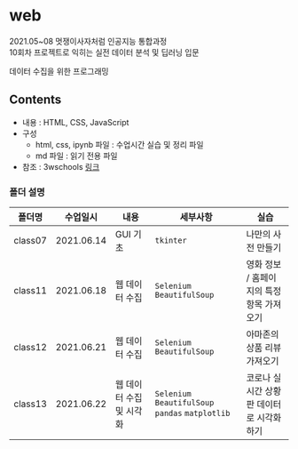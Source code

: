 # web

2021.05~08 멋쟁이사자처럼 인공지능 통합과정   
10회차 프로젝트로 익히는 실전 데이터 분석 및 딥러닝 입문

데이터 수집을 위한 프로그래밍

## Contents
* 내용 : HTML, CSS, JavaScript
* 구성 
  - html, css, ipynb 파일 : 수업시간 실습 및 정리 파일
  - md 파일 : 읽기 전용 파일 
* 참조 : 3wschools [링크](http://www.w3schools.com/js)

### 폴더 설명
|폴더명|수업일시|내용|세부사항| 실습|
|----|---|---|---|---|
|class07|2021.06.14| GUI 기초  | `tkinter`  | 나만의 사전 만들기  | 
|class11|2021.06.18| 웹 데이터 수집  | `Selenium` `BeautifulSoup`  | 영화 정보 / 홈페이지의 특정 항목 가져오기   | 
|class12|2021.06.21| 웹 데이터 수집  | `Selenium` `BeautifulSoup`  | 아마존의 상품 리뷰 가져오기   | 
|class13|2021.06.22| 웹 데이터 수집 및 시각화 | `Selenium` `BeautifulSoup` `pandas` `matplotlib` | 코로나 실시간 상황판 데이터로 시각화하기  | 
